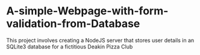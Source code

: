 # A-simple-Webpage-with-form-validation-from-Database
This project involves creating a NodeJS server that stores user details in an SQLite3 database for a fictitious Deakin Pizza Club
